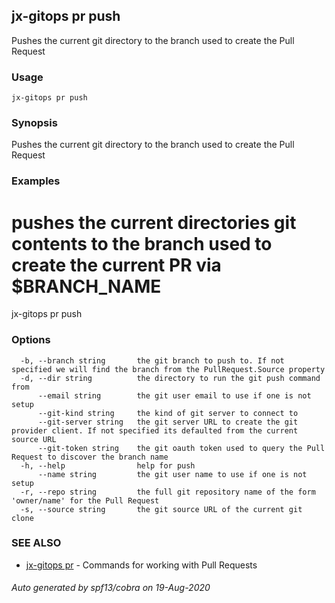 ## jx-gitops pr push

Pushes the current git directory to the branch used to create the Pull Request

### Usage

```
jx-gitops pr push
```

### Synopsis

Pushes the current git directory to the branch used to create the Pull Request

### Examples

  # pushes the current directories git contents to the branch used to create the current PR via $BRANCH_NAME
  jx-gitops pr push

### Options

```
  -b, --branch string       the git branch to push to. If not specified we will find the branch from the PullRequest.Source property
  -d, --dir string          the directory to run the git push command from
      --email string        the git user email to use if one is not setup
      --git-kind string     the kind of git server to connect to
      --git-server string   the git server URL to create the git provider client. If not specified its defaulted from the current source URL
      --git-token string    the git oauth token used to query the Pull Request to discover the branch name
  -h, --help                help for push
      --name string         the git user name to use if one is not setup
  -r, --repo string         the full git repository name of the form 'owner/name' for the Pull Request
  -s, --source string       the git source URL of the current git clone
```

### SEE ALSO

* [jx-gitops pr](jx-gitops_pr.md)	 - Commands for working with Pull Requests

###### Auto generated by spf13/cobra on 19-Aug-2020
